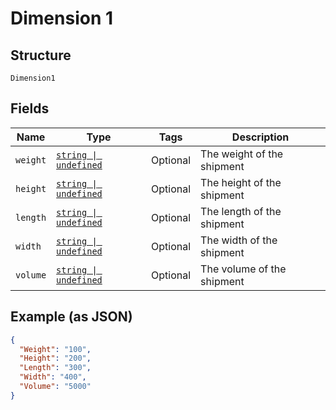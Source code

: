 
# Dimension 1

## Structure

`Dimension1`

## Fields

| Name | Type | Tags | Description |
|  --- | --- | --- | --- |
| `weight` | [`string \| undefined`](../../doc/models/string-enum.md) | Optional | The weight of the shipment |
| `height` | [`string \| undefined`](../../doc/models/string-enum.md) | Optional | The height of the shipment |
| `length` | [`string \| undefined`](../../doc/models/string-enum.md) | Optional | The length of the shipment |
| `width` | [`string \| undefined`](../../doc/models/string-enum.md) | Optional | The width of the shipment |
| `volume` | [`string \| undefined`](../../doc/models/string-enum.md) | Optional | The volume of the shipment |

## Example (as JSON)

```json
{
  "Weight": "100",
  "Height": "200",
  "Length": "300",
  "Width": "400",
  "Volume": "5000"
}
```

